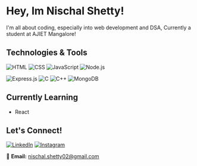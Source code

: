 # Hey, Im Nischal Shetty!
I'm all about coding, especially into web development and DSA, Currently a student at AJIET Mangalore!

##  Technologies & Tools

![HTML](https://img.shields.io/badge/-HTML-239120?style=flat-square&logo=html5&logoColor=white)
![CSS](https://img.shields.io/badge/-CSS-1572B6?style=flat-square&logo=css3&logoColor=white)
![JavaScript](https://img.shields.io/badge/-JavaScript-F7DF1E?style=flat-square&logo=javascript&logoColor=black)
![Node.js](https://img.shields.io/badge/-Node.js-339933?style=flat-square&logo=node.js&logoColor=white)


![Express.js](https://img.shields.io/badge/-Express.js-000000?style=flat-square&logo=express&logoColor=white)
![C](https://img.shields.io/badge/-C-A8B9CC?style=flat-square&logo=c&logoColor=white)
![C++](https://img.shields.io/badge/-C++-00599C?style=flat-square&logo=c%2B%2B&logoColor=white)
![MongoDB](https://img.shields.io/badge/-MongoDB-47A248?style=flat-square&logo=mongodb&logoColor=white)

## Currently Learning

- React

## Let's Connect!

[![LinkedIn](https://img.shields.io/badge/-LinkedIn-blue?style=flat&logo=linkedin&logoColor=white)](https://www.linkedin.com/in/nischal-shetty-2ba446272/)
[![Instagram](https://img.shields.io/badge/-Instagram-white?style=flat&logo=instagram&logoColor=black)](https://www.instagram.com/nischal.shetty_2/)


📧 **Email:** [nischal.shetty02@gmail.com](mailto:nischal.shetty02@gmail.com)
